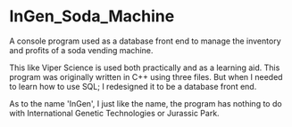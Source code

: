 # InGen_Soda_Machine
A console program used as a database front end to manage the inventory and profits of a soda vending machine.

This like Viper Science is used both practically and as a learning aid. This program was originally written 
in C++ using three files. But when I needed to learn how to use SQL; I redesigned it to be a database front end.

As to the name 'InGen', I just like the name, the program has nothing to do with International Genetic Technologies 
or Jurassic Park. 
